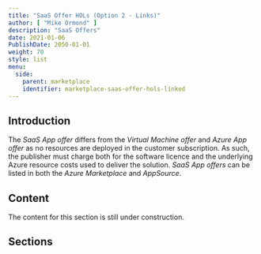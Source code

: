 ```yaml
---
title: "SaaS Offer HOLs (Option 2 - Links)"
author: [ "Mike Ormond" ]
description: "SaaS Offers"
date: 2021-01-06
PublishDate: 2050-01-01
weight: 70
style: list
menu:
  side:
    parent: marketplace
    identifier: marketplace-saas-offer-hols-linked
---
```


## Introduction

The *SaaS App offer* differs from the *Virtual Machine offer* and *Azure App offer* as no resources are deployed in the customer subscription. As such, the publisher must charge both for the software licence and the underlying Azure resource costs used to deliver the solution. *SaaS App offers* can be listed in both the *Azure Marketplace* and *AppSource*.

## Content

The content for this section is still under construction.

## Sections
